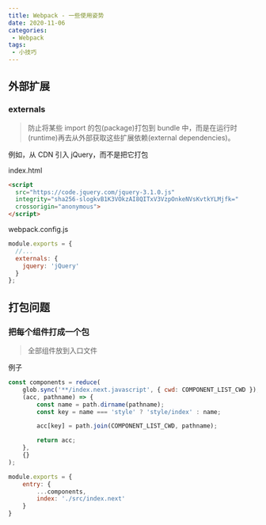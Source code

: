 ```yaml
---
title: Webpack - 一些使用姿势
date: 2020-11-06
categories:
 - Webpack
tags:
 - 小技巧
---
```


## 外部扩展

### externals

> 防止将某些 import 的包(package)打包到 bundle 中，而是在运行时(runtime)再去从外部获取这些扩展依赖(external dependencies)。

例如，从 CDN 引入 jQuery，而不是把它打包

index.html

```html
<script
  src="https://code.jquery.com/jquery-3.1.0.js"
  integrity="sha256-slogkvB1K3VOkzAI8QITxV3VzpOnkeNVsKvtkYLMjfk="
  crossorigin="anonymous">
</script>
```

webpack.config.js

```js
module.exports = {
  //...
  externals: {
    jquery: 'jQuery'
  }
};
```

## 打包问题

### 把每个组件打成一个包

> 全部组件放到入口文件

例子

```js
const components = reduce(
    glob.sync('**/index.next.javascript', { cwd: COMPONENT_LIST_CWD }),
    (acc, pathname) => {
        const name = path.dirname(pathname);
        const key = name === 'style' ? 'style/index' : name;

        acc[key] = path.join(COMPONENT_LIST_CWD, pathname);

        return acc;
    },
    {}
);

module.exports = { 
    entry: {
        ...components,
        index: './src/index.next'
    }
}
```
